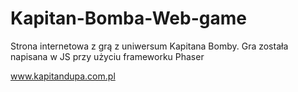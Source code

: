 # Kapitan-Bomba-Web-game
Strona internetowa z grą z uniwersum Kapitana Bomby. Gra została napisana w JS przy użyciu frameworku Phaser

www.kapitandupa.com.pl
